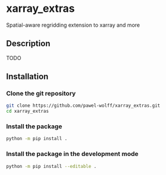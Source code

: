 # xarray_extras

Spatial-aware regridding extension to xarray and more


## Description

TODO


## Installation

### Clone the git repository

```sh
git clone https://github.com/pawel-wolff/xarray_extras.git
cd xarray_extras
```

### Install the package

```sh
python -m pip install .
```

### Install the package in the development mode

```sh
python -m pip install --editable .
```
